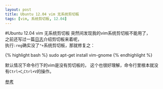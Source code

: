 ```yaml
---
layout: post
title: Ubuntu 12.04 vim 无系统剪切板
tags: [vim, 系统剪切板, 12.04]
---
```


#Ubuntu 12.04 vim 无系统剪切板
突然间发现我的vim系统剪切板不能用了，  
之前还写过一篇[日志][vim-paste]介绍剪切板来着呢，  
执行`:reg`确实没了`"+`系统剪切板，那就修复之：

{% highlight bash %}
sudo apt-get install vim-gnome
{% endhighlight %}

默认情况下命令行下的vim是没有剪切板的，
这个也很好理解，命令行里根本就没有`Ctrl+C`,`Ctrl+V`的操作。


[参考](http://www.liurongxing.com/ubuntu-system-vim-to-use-the-system-clipboard.html)

[vim-paste]: /2014/02/16/vim-paste/

